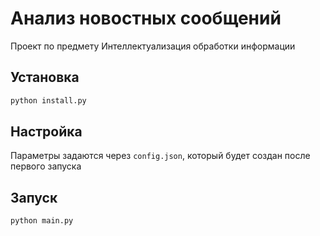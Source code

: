 # Анализ новостных сообщений
Проект по предмету Интеллектуализация обработки информации

## Установка
```sh
python install.py
``` 

## Настройка
Параметры задаются через `config.json`, который будет создан после первого запуска

## Запуск
```sh
python main.py
```